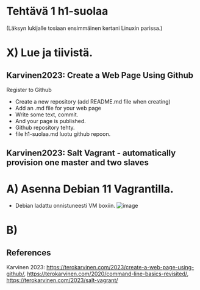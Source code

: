 # Tehtävä 1 h1-suolaa 

(Läksyn lukijalle tosiaan ensimmäinen kertani Linuxin parissa.) 

# X) Lue ja tiivistä.

## Karvinen2023: Create a Web Page Using Github</h3>
Register to Github
- Create a new repository (add README.md file when creating)
- Add an .md file for your web page
- Write some text, commit.
- And your page is published.
- Github repository tehty.
- file h1-suolaa.md luotu github repoon.
## Karvinen2023: Salt Vagrant - automatically provision one master and two slaves</h3>


# A) Asenna Debian 11 Vagrantilla.
- Debian ladattu onnistuneesti VM boxiin. 
![image](https://user-images.githubusercontent.com/105793201/228643756-3686698a-0981-4bf9-b954-a3d44c23ec38.png)


# B) 



 ## References
 
 Karvinen 2023: https://terokarvinen.com/2023/create-a-web-page-using-github/, 
 https://terokarvinen.com/2020/command-line-basics-revisited/, 
 https://terokarvinen.com/2023/salt-vagrant/

